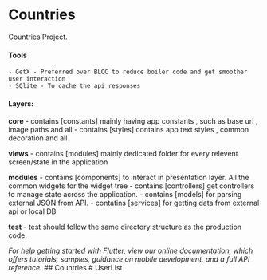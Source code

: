 # Countries 

Countries Project.

#### Tools
    - GetX - Preferred over BLOC to reduce boiler code and get smoother user interaction
    - SQlite - To cache the api responses


#### Layers:

**core**
    - contains [constants] mainly having app constants , such as base url , image paths and all
    - contains [styles] contains app text styles , common decoration and all

**views**
    - contains [modules] mainly dedicated folder for every relevent screen/state in the application
  
**modules** 
    - contains [components] to interact in presentation layer. All the common widgets for the widget tree
    - contains [controllers] get controllers to manage state across the application.
    - contains [models] for parsing external JSON from API.
    - contatins [services] for getting data from external api or local DB

**test** - test should follow the same directory structure as the production code.

_For help getting started with Flutter, view our
[online documentation](https://flutter.dev/docs), which offers tutorials,
samples, guidance on mobile development, and a full API reference._
##   C o u n t r i e s  
 #   U s e r L i s t  
 